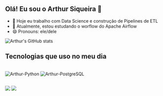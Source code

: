 ## Olá! Eu sou o Arthur Siqueira 👋

- 🔭 Hoje eu trabalho com Data Science e construção de Pipelines de ETL
- 🌱 Atualmente, estou estudando o worflow do Apache Airflow
- 😄 Pronouns: ele/dele


![Arthur's GitHub stats](https://github-readme-stats.vercel.app/api?username=arthurguigs&show_icons=true&theme=default)
  


## Tecnologias que uso no meu dia

<div style="display: inline_block"><br>
  <img align="center" alt="Arthur-Python" src="https://img.shields.io/badge/Python-3776AB?style=for-the-badge&logo=python&logoColor=white">
  <img align="center" alt="Arthur-PostgreSQL" src="https://img.shields.io/badge/PostgreSQL-316192?style=for-the-badge&logo=postgresql&logoColor=white">
</div>
  
  ##
 
<div> 
  <a href = "mailto:arthur.silvaguilhermea@gmail.com"><img src="https://img.shields.io/badge/Gmail-D14836?style=for-the-badge&logo=gmail&logoColor=white"></a>
  <a href="https://www.linkedin.com/in/arthur-siqueira-3862211a2/" target="_blank"><img src="https://img.shields.io/badge/-LinkedIn-%230077B5?style=for-the-badge&logo=linkedin&logoColor=white" target="_blank"></a> 

  
